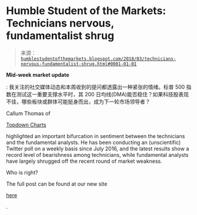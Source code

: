 <!--yml

category: 未分类

date: 2024-05-18 02:43:08

-->

# Humble Student of the Markets: Technicians nervous, fundamentalist shrug

> 来源：[`humblestudentofthemarkets.blogspot.com/2018/03/technicians-nervous-fundamentalist-shrug.html#0001-01-01`](https://humblestudentofthemarkets.blogspot.com/2018/03/technicians-nervous-fundamentalist-shrug.html#0001-01-01)

**Mid-week market update**

: 我关注的社交媒体动态和本周收到的提问都透露出一种紧张的情绪。标普 500 指数在测试这一重要支撑水平时，其 200 日均线(DMA)能否稳住？如果科技股表现不佳，哪些板块或群体可能挺身而出，成为下一轮市场领导者？

Callum Thomas of

[Topdown Charts](https://www.topdowncharts.com/single-post/2018/03/26/Sentiment-Snapshot-Technically-Bearish)

highlighted an important bifurcation in sentiment between the technicians and the fundamental analysts. He has been conducting an (unscientific) Twitter poll on a weekly basis since July 2016, and the latest results show a record level of bearishness among technicians, while fundamental analysts have largely shrugged off the recent round of market weakness.

Who is right?

The full post can be found at our new site

[here](https://humblestudentofthemarkets.com/2018/03/28/technicians-nervous-fundamentalists-shrug/)

.
